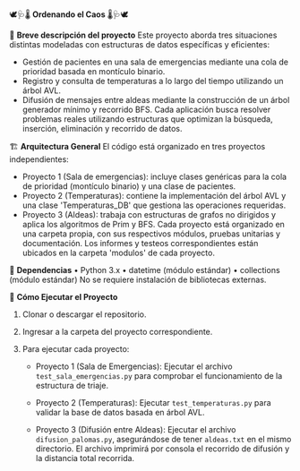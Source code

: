 🕊️🩺🌡️ **Ordenando el Caos** 🌡️🩺🕊️


📄 **Breve descripción del proyecto**
Este proyecto aborda tres situaciones distintas modeladas con estructuras de datos específicas y eficientes:
- Gestión de pacientes en una sala de emergencias mediante una cola de prioridad basada en montículo binario.
- Registro y consulta de temperaturas a lo largo del tiempo utilizando un árbol AVL.
- Difusión de mensajes entre aldeas mediante la construcción de un árbol generador mínimo y recorrido BFS.
Cada aplicación busca resolver problemas reales utilizando estructuras que optimizan la búsqueda, inserción, eliminación y recorrido de datos.


🏗  **Arquitectura General**
El código está organizado en tres proyectos independientes:
- Proyecto 1 (Sala de emergencias): incluye clases genéricas para la cola de prioridad (montículo binario) y una clase de pacientes.
- Proyecto 2 (Temperaturas): contiene la implementación del árbol AVL y una clase 'Temperaturas_DB' que gestiona las operaciones requeridas.
- Proyecto 3 (Aldeas): trabaja con estructuras de grafos no dirigidos y aplica los algoritmos de Prim y BFS.
Cada proyecto está organizado en una carpeta propia, con sus respectivos módulos, pruebas unitarias y documentación.
Los informes y testeos correspondientes están ubicados en la carpeta 'modulos' de cada proyecto.


📑  **Dependencias**
• Python 3.x
• datetime (módulo estándar)
• collections (módulo estándar)
No se requiere instalación de bibliotecas externas. 


🚀  **Cómo Ejecutar el Proyecto**
1. Clonar o descargar el repositorio.
2. Ingresar a la carpeta del proyecto correspondiente.

3. Para ejecutar cada proyecto:

   - Proyecto 1 (Sala de Emergencias):
     Ejecutar el archivo `test_sala_emergencias.py` para comprobar el funcionamiento de la estructura de triaje.

   - Proyecto 2 (Temperaturas):
     Ejecutar `test_temperaturas.py` para validar la base de datos basada en árbol AVL.

   - Proyecto 3 (Difusión entre Aldeas):
     Ejecutar el archivo `difusion_palomas.py`, asegurándose de tener `aldeas.txt` en el mismo directorio. El archivo imprimirá por consola el recorrido de difusión y la distancia total recorrida.

